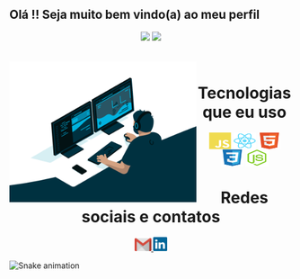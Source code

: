 ## Olá !! Seja muito bem vindo(a) ao meu perfil

<div align="center">
    <img height="200em" src="https://github-readme-stats.vercel.app/api?username=Matheus-Almeida21&show_icons=true&theme=transparent">
    <img height="200em" src="https://github-readme-stats.vercel.app/api/top-langs/?username=Matheus-Almeida21&layout=compact">
</div>
<br>

<div align="center">
  <div style="display: inline_block;"><br>
        <img align="left" height="250" alt="coding-time" src="code.gif">
        <h1 align="center">Tecnologias que eu uso</h1>
        <img align="center" height="30" width="40" alt="js-icon" src="https://raw.githubusercontent.com/devicons/devicon/master/icons/javascript/javascript-plain.svg">
        <img align="center" height="30" width="40" alt="reactjs-icon" src="https://raw.githubusercontent.com/devicons/devicon/master/icons/react/react-original.svg">
        <img align="center" height="30" width="40" alt="html5-icon" src="https://raw.githubusercontent.com/devicons/devicon/master/icons/html5/html5-original.svg">
        <img align="center" height="30" width="40" alt="css3-icon" src="https://raw.githubusercontent.com/devicons/devicon/master/icons/css3/css3-original.svg">
        <img align="center" height="30" width="40" alt="nodejs-icon" src="https://raw.githubusercontent.com/devicons/devicon/master/icons/nodejs/nodejs-original.svg">
  </div>
  
  <h1 align="center">Redes sociais e contatos</h1>
  <a href="mailto: matheus.cavallari7@gmail.com">
    <img width="30" src="gmail.svg">
  </a>
  <a href="https://www.linkedin.com/in/matheus-almeida-2601541b9/">
    <img width="25" src="linkedin.svg">
  </a>
</div>

![Snake animation](https://github.com/Matheus-Almeida21/Matheus-Almeida21/blob/output/github-contribution-grid-snake.svg)
